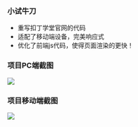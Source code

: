 ### 小试牛刀
- 重写扣丁学堂官网的代码
- 适配了移动端设备，完美响应式
- 优化了前端js代码，使得页面渲染的更快！

### 项目PC端截图
![](http://oe3vwrk94.bkt.clouddn.com/%E6%97%A0%E6%A0%87%E9%A2%98.png)

### 项目移动端截图
![](http://oe3vwrk94.bkt.clouddn.com/%E7%81%AB%E7%8B%90%E6%88%AA%E5%9B%BE_2016-10-14T11-04-36.041Z.png)
